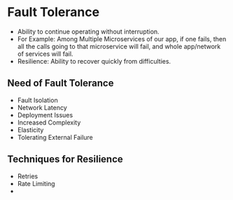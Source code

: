 # Fault Tolerance
- Ability to continue operating without interruption.
- For Example: 
    Among Multiple Microservices of our app, if one fails, then all the calls going to that microservice will fail, and whole app/network of services will fail.
- Resilience: Ability to recover quickly from difficulties.

## Need of Fault Tolerance
- Fault Isolation
- Network Latency
- Deployment Issues
- Increased Complexity
- Elasticity
- Tolerating External Failure

## Techniques for Resilience
- Retries
- Rate Limiting
- 